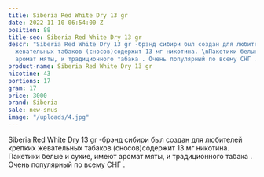 ```yaml
---
title: Siberia Red White Dry 13 gr
date: 2022-11-10 06:54:00 Z
position: 88
title-seo: Siberia Red White Dry 13 gr
descr: "Siberia Red White Dry 13 gr -брэнд сибири был создан для любителей крепких
  жевательных табаков (сносов)содержит 13 мг никотина. \nПакетики белые и сухие, имеют
  аромат мяты, и традиционного табака . Очень популярный по всему СНГ . \n\n"
product-name: Siberia Red White Dry 13 gr
nicotine: 43
portions: 17
gram: 17
price: 3000
brand: Siberia
sale: new-snus
image: "/uploads/4.jpg"
---
```


Siberia Red White Dry 13 gr -брэнд сибири был создан для любителей крепких жевательных табаков (сносов)содержит 13 мг никотина. 
Пакетики белые и сухие, имеют аромат мяты, и традиционного табака . Очень популярный по всему СНГ . 

